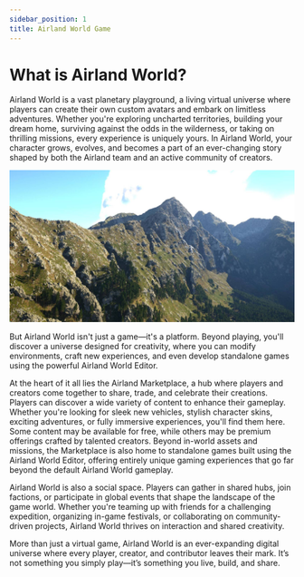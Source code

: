 ```yaml
---
sidebar_position: 1
title: Airland World Game
---
```


# What is Airland World?

Airland World is a vast planetary playground, a living virtual universe where players can create their own custom avatars and embark on limitless adventures. Whether you're exploring uncharted territories, building your dream home, surviving against the odds in the wilderness, or taking on thrilling missions, every experience is uniquely yours. In Airland World, your character grows, evolves, and becomes a part of an ever-changing story shaped by both the Airland team and an active community of creators.

![Image](../img/mount.jpg)


But Airland World isn't just a game—it's a platform. Beyond playing, you'll discover a universe designed for creativity, where you can modify environments, craft new experiences, and even develop standalone games using the powerful Airland World Editor.

At the heart of it all lies the Airland Marketplace, a hub where players and creators come together to share, trade, and celebrate their creations. Players can discover a wide variety of content to enhance their gameplay. Whether you're looking for sleek new vehicles, stylish character skins, exciting adventures, or fully immersive experiences, you'll find them here. Some content may be available for free, while others may be premium offerings crafted by talented creators. Beyond in-world assets and missions, the Marketplace is also home to standalone games built using the Airland World Editor, offering entirely unique gaming experiences that go far beyond the default Airland World gameplay.

Airland World is also a social space. Players can gather in shared hubs, join factions, or participate in global events that shape the landscape of the game world. Whether you're teaming up with friends for a challenging expedition, organizing in-game festivals, or collaborating on community-driven projects, Airland World thrives on interaction and shared creativity.

More than just a virtual game, Airland World is an ever-expanding digital universe where every player, creator, and contributor leaves their mark. It’s not something you simply play—it’s something you live, build, and share.



